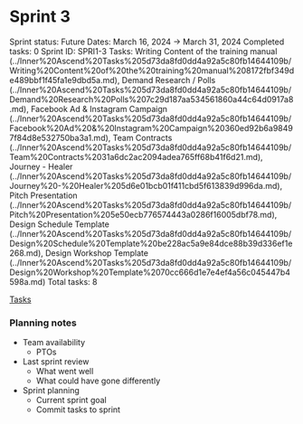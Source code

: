 # Sprint 3

Sprint status: Future
Dates: March 16, 2024 → March 31, 2024
Completed tasks: 0
Sprint ID: SPRI1-3
Tasks: Writing Content of the training manual (../Inner%20Ascend%20Tasks%205d73da8fd0dd4a92a5c80fb14644109b/Writing%20Content%20of%20the%20training%20manual%208172fbf349de489bbf1f45fa1e9dbd5a.md), Demand Research / Polls (../Inner%20Ascend%20Tasks%205d73da8fd0dd4a92a5c80fb14644109b/Demand%20Research%20Polls%207c29d187aa534561860a44c64d0917a8.md), Facebook Ad & Instagram Campaign (../Inner%20Ascend%20Tasks%205d73da8fd0dd4a92a5c80fb14644109b/Facebook%20Ad%20&%20Instagram%20Campaign%20360ed92b6a98497f84d8e532750ba3a1.md), Team Contracts (../Inner%20Ascend%20Tasks%205d73da8fd0dd4a92a5c80fb14644109b/Team%20Contracts%2031a6dc2ac2094adea765ff68b41f6d21.md), Journey - Healer (../Inner%20Ascend%20Tasks%205d73da8fd0dd4a92a5c80fb14644109b/Journey%20-%20Healer%205d6e01bcb01f411cbd5f613839d996da.md), Pitch Presentation (../Inner%20Ascend%20Tasks%205d73da8fd0dd4a92a5c80fb14644109b/Pitch%20Presentation%205e50ecb776574443a0286f16005dbf78.md), Design Schedule Template (../Inner%20Ascend%20Tasks%205d73da8fd0dd4a92a5c80fb14644109b/Design%20Schedule%20Template%20be228ac5a9e84dce88b39d336ef1e268.md), Design Workshop Template (../Inner%20Ascend%20Tasks%205d73da8fd0dd4a92a5c80fb14644109b/Design%20Workshop%20Template%2070cc666d1e7e4ef4a56c045447b4598a.md)
Total tasks: 8

[Tasks](Sprint%203%2084f7fa54d75e4f898725be1e4b17d2fe/Tasks%20c10159e904234e5298efa7ad558b9c18.csv)

### **Planning notes**

- Team availability
    - PTOs
- Last sprint review
    - What went well
    - What could have gone differently
- Sprint planning
    - Current sprint goal
    - Commit tasks to sprint